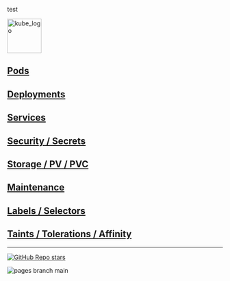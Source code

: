 test

<p align="left"><img src="https://www.vectorlogo.zone/logos/kubernetes/kubernetes-icon.svg" width="80" alt="kube_logo"></p>

## [Pods](./pods)

## [Deployments](./deployments)

## [Services](./services)

## [Security / Secrets](./security-secrets)

## [Storage / PV / PVC](./storage)

## [Maintenance](./maintenance)

## [Labels / Selectors](./labels-selectors)

## [Taints / Tolerations / Affinity](./taints-tolerations-affinity)

---

<p align="left"><a href="https://github.com/paulofponciano/k8s-daily-commands-and-troubleshoot"><img alt="GitHub Repo stars" src="https://img.shields.io/github/stars/paulofponciano/k8s-daily-commands-and-troubleshoot?label=k8s-daily-commands-and-troubleshoot&style=social"></a></p>

![pages branch main](https://github.com/paulofponciano/k8s-daily-commands-and-troubleshoot/actions/workflows/ci-gh-pages.yaml/badge.svg?branch=main)